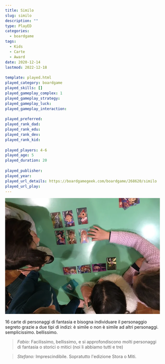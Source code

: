 ```yaml
---
title: Similo
slug: similo
description: ""
type: PlayED
categories:
  - boardgame
tags:
  - Kids
  - Carte
  - Award
date: 2020-12-14
lastmod: 2022-12-18

template: played.html
played_category: boardgame
played_skills: []
played_gameplay_complex: 1
played_gameplay_strategy: 
played_gameplay_luck: 
played_gameplay_interaction: 

played_preferred: 
played_rank_dad: 
played_rank_edu: 
played_rank_dev: 
played_rank_kid: 

played_players: 4-6
played_age: 5
played_duration: 20

played_publisher: 
played_year: 
played_url_details: https://boardgamegeek.com/boardgame/268620/similo
played_url_play: 
---
```


![](img/similo.webp)

16 carte di personaggi di fantasia e bisogna individuare il personaggio segreto grazie a due tipi di indizi: è simile o non è simile ad altri personaggi. semplicissimo. bellissimo.

> *Fabio:*
> Facilissimo, bellissimo, e si approfondiscono molti personaggi di fantasia o storici o mitici (noi li abbiamo tutti e tre)

> *Stefano:*
> Imprescindibile. Sopratutto l'edizione Stora o Miti.
